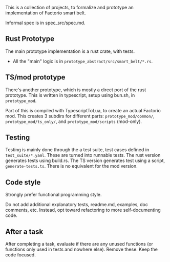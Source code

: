 This is a collection of projects, to formalize and prototype an implementation of Factorio smart belt.

Informal spec is in spec_src/spec.md.

## Rust Prototype
The main prototype implementation is a rust crate, with tests.
- All the "main" logic is in `prototype_abstract/src/smart_belt/*.rs`.

## TS/mod prototype
There's another prototype, which is mostly a direct port of the rust prototype.
This is written in typescript, setup using bun.sh, in `prototype_mod`.

Part of this is compiled with TypescriptToLua, to create an actual Factorio mod.
This creates 3 subdirs for different parts:
`prototype_mod/common/`, `prototype_mod/ts_only/`, and `prototype_mod/scripts` (mod-only).

## Testing
Testing is mainly done through the a test suite, test cases defined in `test_suite/*.yaml`.
These are turned into runnable tests.
The rust version generates tests using build.rs.
The TS version generates test using a script, `generate-tests.ts`.
There is no equivalent for the mod version.

## Code style
Strongly prefer functional programming style.

Do not add additional explanatory tests, readme.md, examples, doc comments, etc.
Instead, opt toward refactoring to more self-documenting code.

## After a task
After completing a task, evaluate if there are any unused functions (or functions only used in tests and nowhere else).
Remove these. Keep the code focused.
